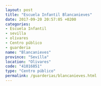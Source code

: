 ```yaml
---
layout: post
title: "Escuela Infantil Blancanieves"
date: 2017-09-20 20:57:05 +0200
categories:
- Escuela Infantil
- sevilla
- olivares
- Centro público
- guarderia
name: "Blancanieves"
province: "Sevilla"
location: "Olivares"
code: "41016851"
type: "Centro público"
permalink: /guarderias/blancanieves.html
---
```


